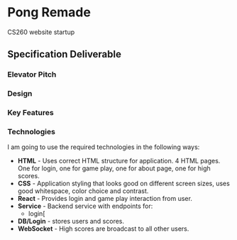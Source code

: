 # Pong Remade
CS260 website startup

## Specification Deliverable

### Elevator Pitch

### Design

### Key Features

### Technologies

I am going to use the required technologies in the following ways:

- **HTML** - Uses correct HTML structure for application. 4 HTML pages. One for login, one for game play, one for about page, one for high scores.
- **CSS** - Application styling that looks good on different screen sizes, uses good whitespace, color choice and contrast.
- **React** - Provides login and game play interaction from user.
- **Service** - Backend service with endpoints for:
  - login[
- **DB/Login** - stores users and scores.
- **WebSocket** - High scores are broadcast to all other users.
